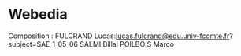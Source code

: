 # Webedia

Composition : FULCRAND Lucas:lucas.fulcrand@edu.univ-fcomte.fr?subject=SAE_1_05_06  SALMI Billal POILBOIS Marco
